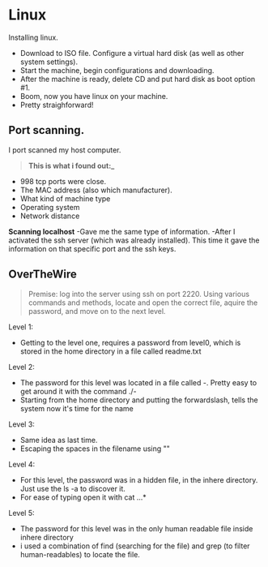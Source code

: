 # Linux

Installing linux. 
- Download to ISO file. Configure a virtual hard disk (as well as other system settings).
- Start the machine, begin configurations and downloading.
- After the machine is ready, delete CD and put hard disk as boot option #1.
- Boom, now you have linux on your machine.
- Pretty straighforward!



## Port scanning.
I port scanned my host computer.
> **This is what i found out:_**
- 998 tcp ports were close.
- The MAC address (also which manufacturer).
- What kind of machine type
- Operating system
- Network distance

**Scanning localhost**
-Gave me the same type of information.
-After I activated the ssh server (which was already installed). This time it gave the information on that specific port and the ssh keys.



## OverTheWire
> Premise: log into the server using ssh on port 2220. Using various commands and methods,
> locate and open the correct file, aquire the password, and move on to the next level.


Level 1: 
- Getting to the level one, requires a password from level0, which is stored in the home directory in a file called readme.txt


Level 2:
- The password for this level was located in a file called -. Pretty easy to get around it with the command ./-
- Starting from the home directory and putting the forwardslash, tells the system now it's time for the name

Level 3:
- Same idea as last time.
- Escaping the spaces in the filename using ""

Level 4:
- For this level, the password was in a hidden file, in the inhere directory. Just use the ls -a to discover it.
- For ease of typing open it with cat ...*

Level 5:
- The password for this level was in the only human readable file inside inhere directory
- i used a combination of find (searching for the file) and grep (to filter human-readables) to locate the file. 
